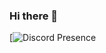 ### Hi there 👋

<!--
**TimmieDevelops/TimmieDevelops** is a ✨ _special_ ✨ repository because its `README.md` (this file) appears on your GitHub profile.

Here are some ideas to get you started:

- 🔭 I’m currently working on Project Alo, TimFN, Project Tilted
- 🌱 I’m currently learning C++ C# Node.js Python
- 📫 How to reach me: Discord Here Tag TimmieDevelops#2325
-->

[![Discord Presence]("https://discord.c99.nl/widget/theme-3/844680229506514974.png")
